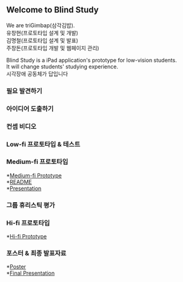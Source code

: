## Welcome to Blind Study

We are triGimbap(삼각김밥).<br>
유창현(프로토타입 설계 및 개발)<br>
김명철(프로토타입 설계 및 발표)<br>
주창돈(프로토타입 개발 및 웹페이지 관리)<br>

Blind Study is a iPad application's prototype for low-vision students.<br>
It will change students' studying experience.<br>
시각장애 공동체가 답입니다<br>

### 필요 발견하기

### 아이디어 도출하기

### 컨셉 비디오

### Low-fi 프로토타입 & 테스트

### Medium-fi 프로토타입

*<a href="https://marvelapp.com/487fjb2">Medium-fi Prototype</a><br>
*<a href="https://drive.google.com/file/d/1_CDLuGSSWm2gqj4kOkR7eL2CS3lcTJA0/view?usp=sharing">README</a><br>
*<a href="https://drive.google.com/file/d/1hUD8tXaLknEUIfkeiYne8jO2TYD6Nmzq/view?usp=sharing">Presentation</a><br>

### 그룹 휴리스틱 평가

### Hi-fi 프로토타입

*<a href="">Hi-fi Prototype</a><br>

### 포스터 & 최종 발표자료

*<a href="">Poster</a><br>
*<a href="">Final Presentation</a><br>
